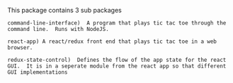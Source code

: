 This package contains 3 sub packages

    command-line-interface)  A program that plays tic tac toe through the command line.  Runs with NodeJS.

    react-app) A react/redux front end that plays tic tac toe in a web browser.

    redux-state-control)  Defines the flow of the app state for the react GUI.  It is in a seperate module from the react app so that different GUI implementations